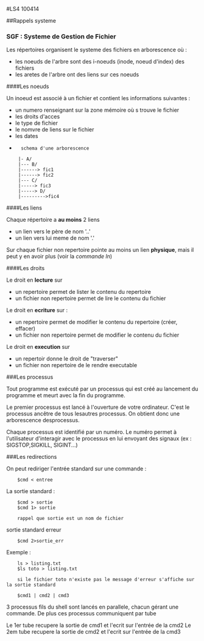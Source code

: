 #LS4 100414

##Rappels systeme

### SGF : Systeme de Gestion de Fichier

Les répertoires organisent le systeme des fichiers en arborescence où :

- les noeuds de l'arbre sont des i-noeuds (inode, noeud d'index) des fichiers
- les aretes de l'arbre ont des liens sur ces noeuds

####Les noeuds

Un inoeud est associé à un fichier et contient les informations suivantes :

- un numero renseignant sur la zone mémoire où s trouve le fichier
-  les droits d'acces
-  le type de fichier
-  le nomvre de liens sur le fichier
-  les dates
-
        schema d'une arborescence

       |- A/
       |--- B/
       |------> fic1
       |------> fic2
       |--- C/
       |-----> fic3
       |-----> D/
       |--------->fic4



####Les liens

Chaque répertoire a **au moins** 2 liens

- un lien vers le père de nom '..'
- un lien vers lui meme de nom '.'


Sur chaque fichier non repertoire pointe au moins un lien **physique**, mais il peut y en avoir plus (voir la *commande ln*)

####Les droits

Le droit en **lecture** sur

- un repertoire permet de lister le contenu du repertoire
- un fichier non repertoire permet de lire le contenu du fichier

Le droit en **ecriture** sur :

- un repertoire permet de modifier le contenu du repertoire (créer, effacer)
-  un fichier non repertoire permet de modifier le contenu du fichier

Le droit en **execution** sur

- un repertoir donne le droit de "traverser"
- un fichier non repertoire de le rendre executable

###Les processus

Tout programme est exécuté par un processus qui est créé au lancement du programme et meurt avec la fin du programme.

Le premier processus est lancé à l'ouverture de votre ordinateur. C'est le processus ancêtre de tous lesautres processus. On obtient donc une arborescence desprocessus.

Chaque processus est identifié par un numéro. Le numéro permet à l'utilisateur d'interagir avec le processus en lui envoyant des signaux (ex : SIGSTOP,SIGKILL, SIGINT...)

###Les redirections

On peut rediriger l'entrée standard sur une commande :

        $cmd < entree

La sortie standard :

        $cmd > sortie
        $cmd 1> sortie

        rappel que sortie est un nom de fichier

sortie standard erreur

        $cmd 2>sortie_err

Exemple :

        ls > listing.txt
        $ls toto > listing.txt

        si le fichier toto n'existe pas le message d'erreur s'affiche sur la sortie standard

        $cmd1 | cmd2 | cmd3

3 processus fils du shell sont lancés en parallele, chacun gérant une commande. De plus ces processus communiquent par tube

Le 1er tube recupere la sortie de cmd1 et l'ecrit sur l'entrée de la cmd2
Le 2em tube recupere la sortie de cmd2 et l'ecrit sur l'entrée de la cmd3

